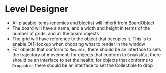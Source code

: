 # Level Designer

- All placable items (enemies and blocks) will inherit from BoardObject
- The board will have a name, and a width and height in terms of the number of grids, and all the board objects
- The grid will have reference to the object that occupies it. This is to enable O(1) lookup when choosing what to render in the window
- For objects that conform to `Movable`, there should be an interface to sets the trajectory of movement; for objects that conform to `Breakable`, there should be an interface to set the health; for objects that conforms to `Droppable`, there should be an interface to set the Collectible to drop
